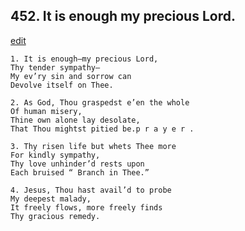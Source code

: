 
## 452.  It is enough my precious Lord.
[edit](https://docs.google.com/document/d/1BXt0I7TYZs8qxCnG4KFX9hvxLr%2DOZ%2DVT/edit?mode=html)



    1. It is enough—my precious Lord,
    Thy tender sympathy—
    My ev’ry sin and sorrow can 
    Devolve itself on Thee.

    2. As God, Thou graspedst e’en the whole
    Of human misery,
    Thine own alone lay desolate,
    That Thou mightst pitied be.p r a y e r .

    3. Thy risen life but whets Thee more
    For kindly sympathy,
    Thy love unhinder’d rests upon 
    Each bruised “ Branch in Thee.”

    4. Jesus, Thou hast avail’d to probe
    My deepest malady,
    It freely flows, more freely finds 
    Thy gracious remedy.

